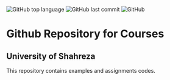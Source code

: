 ![GitHub top language](https://img.shields.io/github/languages/top/naabdi/shuniprg3982?color=a&logo=C&logoColor=blue&style=plastic)
![GitHub last commit](https://img.shields.io/github/last-commit/naabdi/shuniprg3982?style=plastic)
![GitHub](https://img.shields.io/github/license/naabdi/shuniprg3982?style=plastic)

# Github Repository for Courses
## University of Shahreza

This repository contains examples and assignments codes.